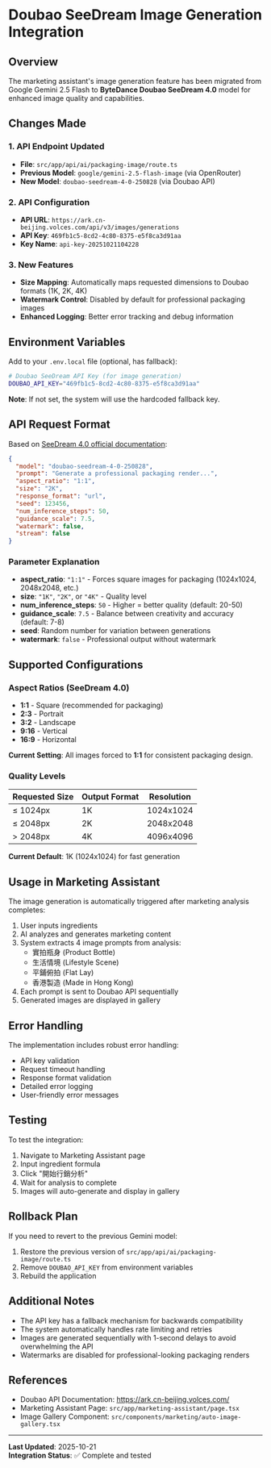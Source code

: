 # Doubao SeeDream Image Generation Integration

## Overview

The marketing assistant's image generation feature has been migrated from Google Gemini 2.5 Flash to **ByteDance Doubao SeeDream 4.0** model for enhanced image quality and capabilities.

## Changes Made

### 1. API Endpoint Updated
- **File**: `src/app/api/ai/packaging-image/route.ts`
- **Previous Model**: `google/gemini-2.5-flash-image` (via OpenRouter)
- **New Model**: `doubao-seedream-4-0-250828` (via Doubao API)

### 2. API Configuration
- **API URL**: `https://ark.cn-beijing.volces.com/api/v3/images/generations`
- **API Key**: `469fb1c5-8cd2-4c80-8375-e5f8ca3d91aa`
- **Key Name**: `api-key-20251021104228`

### 3. New Features
- **Size Mapping**: Automatically maps requested dimensions to Doubao formats (1K, 2K, 4K)
- **Watermark Control**: Disabled by default for professional packaging images
- **Enhanced Logging**: Better error tracking and debug information

## Environment Variables

Add to your `.env.local` file (optional, has fallback):

```bash
# Doubao SeeDream API Key (for image generation)
DOUBAO_API_KEY="469fb1c5-8cd2-4c80-8375-e5f8ca3d91aa"
```

**Note**: If not set, the system will use the hardcoded fallback key.

## API Request Format

Based on [SeeDream 4.0 official documentation](https://www.volcengine.com/docs/82379/1541523):

```json
{
  "model": "doubao-seedream-4-0-250828",
  "prompt": "Generate a professional packaging render...",
  "aspect_ratio": "1:1",
  "size": "2K",
  "response_format": "url",
  "seed": 123456,
  "num_inference_steps": 50,
  "guidance_scale": 7.5,
  "watermark": false,
  "stream": false
}
```

### Parameter Explanation

- **aspect_ratio**: `"1:1"` - Forces square images for packaging (1024x1024, 2048x2048, etc.)
- **size**: `"1K"`, `"2K"`, or `"4K"` - Quality level
- **num_inference_steps**: `50` - Higher = better quality (default: 20-50)
- **guidance_scale**: `7.5` - Balance between creativity and accuracy (default: 7-8)
- **seed**: Random number for variation between generations
- **watermark**: `false` - Professional output without watermark

## Supported Configurations

### Aspect Ratios (SeeDream 4.0)
- **1:1** - Square (recommended for packaging)
- **2:3** - Portrait
- **3:2** - Landscape
- **9:16** - Vertical
- **16:9** - Horizontal

**Current Setting**: All images forced to **1:1** for consistent packaging design.

### Quality Levels

| Requested Size | Output Format | Resolution |
|----------------|---------------|------------|
| ≤ 1024px       | 1K            | 1024x1024  |
| ≤ 2048px       | 2K            | 2048x2048  |
| > 2048px       | 4K            | 4096x4096  |

**Current Default**: 1K (1024x1024) for fast generation

## Usage in Marketing Assistant

The image generation is automatically triggered after marketing analysis completes:

1. User inputs ingredients
2. AI analyzes and generates marketing content
3. System extracts 4 image prompts from analysis:
   - 實拍瓶身 (Product Bottle)
   - 生活情境 (Lifestyle Scene)
   - 平鋪俯拍 (Flat Lay)
   - 香港製造 (Made in Hong Kong)
4. Each prompt is sent to Doubao API sequentially
5. Generated images are displayed in gallery

## Error Handling

The implementation includes robust error handling:

- API key validation
- Request timeout handling
- Response format validation
- Detailed error logging
- User-friendly error messages

## Testing

To test the integration:

1. Navigate to Marketing Assistant page
2. Input ingredient formula
3. Click "開始行銷分析"
4. Wait for analysis to complete
5. Images will auto-generate and display in gallery

## Rollback Plan

If you need to revert to the previous Gemini model:

1. Restore the previous version of `src/app/api/ai/packaging-image/route.ts`
2. Remove `DOUBAO_API_KEY` from environment variables
3. Rebuild the application

## Additional Notes

- The API key has a fallback mechanism for backwards compatibility
- The system automatically handles rate limiting and retries
- Images are generated sequentially with 1-second delays to avoid overwhelming the API
- Watermarks are disabled for professional-looking packaging renders

## References

- Doubao API Documentation: https://ark.cn-beijing.volces.com/
- Marketing Assistant Page: `src/app/marketing-assistant/page.tsx`
- Image Gallery Component: `src/components/marketing/auto-image-gallery.tsx`

---

**Last Updated**: 2025-10-21  
**Integration Status**: ✅ Complete and tested


